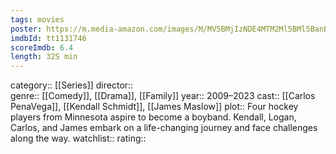 ```yaml
---
tags: movies
poster: https://m.media-amazon.com/images/M/MV5BMjIzNDE4MTM2Ml5BMl5BanBnXkFtZTcwNjYyNTA2Mw@@._V1_SX300.jpg
imdbId: tt1131746
scoreImdb: 6.4
length: 32S min
---
```


category:: [[Series]]
director::  
genre:: [[Comedy]], [[Drama]], [[Family]]
year:: 2009–2023
cast:: [[Carlos PenaVega]], [[Kendall Schmidt]], [[James Maslow]]
plot:: Four hockey players from Minnesota aspire to become a boyband. Kendall, Logan, Carlos, and James embark on a life-changing journey and face challenges along the way.
watchlist::
rating::

